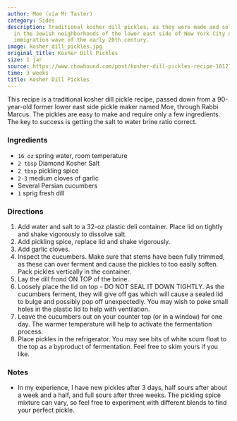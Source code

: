 ```yaml
---
author: Moe (via Mr Taster)
category: Sides
description: Traditional kosher dill pickles, as they were made and sold out of barrels
  in the Jewish neighborhoods of the lower east side of New York City during the Jewish
  immigration wave of the early 20th century.
image: kosher_dill_pickles.jpg
original_title: Kosher Dill Pickles
size: 1 jar
source: https://www.chowhound.com/post/kosher-dill-pickles-recipe-1012766
time: 3 weeks
title: Kosher Dill Pickles
---
```

This recipe is a traditional kosher dill pickle recipe, passed down from a 90-year-old former lower east side pickle maker named Moe, through Rabbi Marcus. The pickles are easy to make and require only a few ingredients. The key to success is getting the salt to water brine ratio correct. 

### Ingredients

* `16 oz` spring water, room temperature
* `2 tbsp` Diamond Kosher Salt
* `2 tbsp` pickling spice
* `2-3` medium cloves of garlic
* Several Persian cucumbers
* `1` sprig fresh dill

### Directions

1. Add water and salt to a 32-oz plastic deli container. Place lid on tightly and shake vigorously to dissolve salt.
2. Add pickling spice, replace lid and shake vigorously.
3. Add garlic cloves.
4. Inspect the cucumbers. Make sure that stems have been fully trimmed, as these can over ferment and cause the pickles to too easily soften. Pack pickles vertically in the container. 
5. Lay the dill frond ON TOP of the brine.
6. Loosely place the lid on top - DO NOT SEAL IT DOWN TIGHTLY. As the cucumbers ferment, they will give off gas which will cause a sealed lid to bulge and possibly pop off unexpectedly. You may wish to poke small holes in the plastic lid to help with ventilation.
7. Leave the cucumbers out on your counter top (or in a window) for one day. The warmer temperature will help to activate the fermentation process. 
8. Place pickles in the refrigerator. You may see bits of white scum float to the top as a byproduct of fermentation. Feel free to skim yours if you like.

### Notes

- In my experience, I have new pickles after 3 days, half sours after about a week and a half, and full sours after three weeks. The pickling spice mixture can vary, so feel free to experiment with different blends to find your perfect pickle.